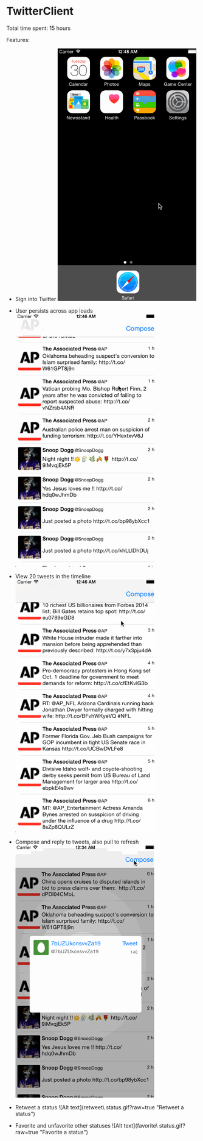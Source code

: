 TwitterClient
=============

Total time spent: 15 hours

Features:

- Sign into Twitter
![Alt text](sign-in.gif?raw=true "Sign into Twitter")

- User persists across app loads
![Alt text](persistent.gif?raw=true "Persistent user")

- View 20 tweets in the timeline
![Alt text](20tweets.gif?raw=true "View 20 tweets")

- Compose and reply to tweets, also pull to refresh
![Alt text](compose_status.gif?raw=true "Compose tweet and reply to tweet")

- Retweet a status
![Alt text](retweet\ status.gif?raw=true "Retweet a status")

- Favorite and unfavorite other statuses
![Alt text](favorite\ status.gif?raw=true "Favorite a status")
